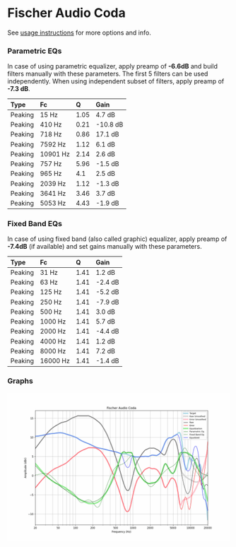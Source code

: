 # Fischer Audio Coda
See [usage instructions](https://github.com/jaakkopasanen/AutoEq#usage) for more options and info.

### Parametric EQs
In case of using parametric equalizer, apply preamp of **-6.6dB** and build filters manually
with these parameters. The first 5 filters can be used independently.
When using independent subset of filters, apply preamp of **-7.3 dB**.

| Type    | Fc       |    Q | Gain     |
|:--------|:---------|:-----|:---------|
| Peaking | 15 Hz    | 1.05 | 4.7 dB   |
| Peaking | 410 Hz   | 0.21 | -10.8 dB |
| Peaking | 718 Hz   | 0.86 | 17.1 dB  |
| Peaking | 7592 Hz  | 1.12 | 6.1 dB   |
| Peaking | 10901 Hz | 2.14 | 2.6 dB   |
| Peaking | 757 Hz   | 5.96 | -1.5 dB  |
| Peaking | 965 Hz   | 4.1  | 2.5 dB   |
| Peaking | 2039 Hz  | 1.12 | -1.3 dB  |
| Peaking | 3641 Hz  | 3.46 | 3.7 dB   |
| Peaking | 5053 Hz  | 4.43 | -1.9 dB  |

### Fixed Band EQs
In case of using fixed band (also called graphic) equalizer, apply preamp of **-7.4dB**
(if available) and set gains manually with these parameters.

| Type    | Fc       |    Q | Gain    |
|:--------|:---------|:-----|:--------|
| Peaking | 31 Hz    | 1.41 | 1.2 dB  |
| Peaking | 63 Hz    | 1.41 | -2.4 dB |
| Peaking | 125 Hz   | 1.41 | -5.2 dB |
| Peaking | 250 Hz   | 1.41 | -7.9 dB |
| Peaking | 500 Hz   | 1.41 | 3.0 dB  |
| Peaking | 1000 Hz  | 1.41 | 5.7 dB  |
| Peaking | 2000 Hz  | 1.41 | -4.4 dB |
| Peaking | 4000 Hz  | 1.41 | 1.2 dB  |
| Peaking | 8000 Hz  | 1.41 | 7.2 dB  |
| Peaking | 16000 Hz | 1.41 | -1.4 dB |

### Graphs
![](./Fischer%20Audio%20Coda.png)